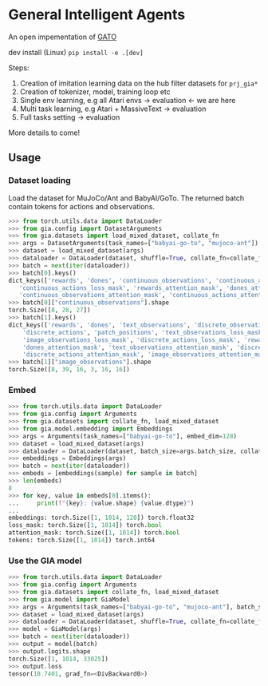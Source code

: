 # General Intelligent Agents

An open impementation of [GATO](https://www.deepmind.com/publications/a-generalist-agent)


dev install  (Linux)
`pip install -e .[dev]`

Steps:

1. Creation of imitation learning data on the hub filter datasets for `prj_gia*`
2. Creation of tokenizer, model, training loop etc
3. Single env learning, e.g all Atari envs -> evaluation  <- we are here
4. Multi task learning, e.g Atari + MassiveText -> evaluation
5. Full tasks setting -> evaluation

More details to come!

## Usage

### Dataset loading

Load the dataset for MuJoCo/Ant and BabyAI/GoTo. The returned batch contain tokens for actions and observations.

```python
>>> from torch.utils.data import DataLoader
>>> from gia.config import DatasetArguments
>>> from gia.datasets import load_mixed_dataset, collate_fn
>>> args = DatasetArguments(task_names=["babyai-go-to", "mujoco-ant"])
>>> dataset = load_mixed_dataset(args)
>>> dataloader = DataLoader(dataset, shuffle=True, collate_fn=collate_fn)
>>> batch = next(iter(dataloader))
>>> batch[0].keys()
dict_keys(['rewards', 'dones', 'continuous_observations', 'continuous_actions', 'continuous_observations_loss_mask',
   'continuous_actions_loss_mask', 'rewards_attention_mask', 'dones_attention_mask',
   'continuous_observations_attention_mask', 'continuous_actions_attention_mask'])
>>> batch[0]["continuous_observations"].shape
torch.Size([8, 28, 27])
>>> batch[1].keys()
dict_keys(['rewards', 'dones', 'text_observations', 'discrete_observations', 'image_observations',
    'discrete_actions', 'patch_positions', 'text_observations_loss_mask', 'discrete_observations_loss_mask',
    'image_observations_loss_mask', 'discrete_actions_loss_mask', 'rewards_attention_mask',
    'dones_attention_mask', 'text_observations_attention_mask', 'discrete_observations_attention_mask',
    'discrete_actions_attention_mask', 'image_observations_attention_mask'])
>>> batch[1]["image_observations"].shape
torch.Size([8, 39, 16, 3, 16, 16])
```

### Embed

```python
>>> from torch.utils.data import DataLoader
>>> from gia.config import Arguments
>>> from gia.datasets import collate_fn, load_mixed_dataset
>>> from gia.model.embedding import Embeddings
>>> args = Arguments(task_names=["babyai-go-to"], embed_dim=128)
>>> dataset = load_mixed_dataset(args)
>>> dataloader = DataLoader(dataset, batch_size=args.batch_size, collate_fn=collate_fn)
>>> embeddings = Embeddings(args)
>>> batch = next(iter(dataloader))
>>> embeds = [embeddings(sample) for sample in batch]
>>> len(embeds)
8
>>> for key, value in embeds[0].items():
...     print(f"{key}: {value.shape} {value.dtype}")
... 
embeddings: torch.Size([1, 1014, 128]) torch.float32
loss_mask: torch.Size([1, 1014]) torch.bool
attention_mask: torch.Size([1, 1014]) torch.bool
tokens: torch.Size([1, 1014]) torch.int64
```

### Use the GIA model

```python
>>> from torch.utils.data import DataLoader
>>> from gia.config import Arguments
>>> from gia.datasets import collate_fn, load_mixed_dataset
>>> from gia.model import GiaModel
>>> args = Arguments(task_names=["babyai-go-to", "mujoco-ant"], batch_size=1)
>>> dataset = load_mixed_dataset(args)
>>> dataloader = DataLoader(dataset, shuffle=True, collate_fn=collate_fn)
>>> model = GiaModel(args)
>>> batch = next(iter(dataloader))
>>> output = model(batch)
>>> output.logits.shape
torch.Size([1, 1014, 33025])
>>> output.loss
tensor(10.7401, grad_fn=<DivBackward0>)
```
